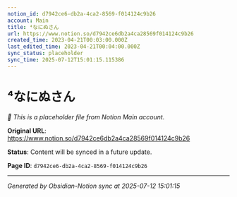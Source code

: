 ```yaml
---
notion_id: d7942ce6-db2a-4ca2-8569-f014124c9b26
account: Main
title: ⁴なにぬさん
url: https://www.notion.so/d7942ce6db2a4ca28569f014124c9b26
created_time: 2023-04-21T00:03:00.000Z
last_edited_time: 2023-04-21T00:04:00.000Z
sync_status: placeholder
sync_time: 2025-07-12T15:01:15.115386
---
```


# ⁴なにぬさん

*🔄 This is a placeholder file from Notion Main account.*

**Original URL**: https://www.notion.so/d7942ce6db2a4ca28569f014124c9b26

**Status**: Content will be synced in a future update.

**Page ID**: `d7942ce6-db2a-4ca2-8569-f014124c9b26`

---

*Generated by Obsidian-Notion sync at 2025-07-12 15:01:15*
